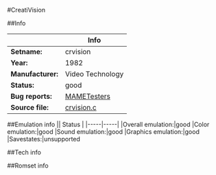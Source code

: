 #CreatiVision

##Info

||Info|
|-----|-----|
|**Setname:**|crvision
|**Year:**|1982
|**Manufacturer:**|Video Technology
|**Status:**|good
|**Bug reports:**|[MAMETesters](http://mametesters.org/view_all_set.php?type=1&temporary=y&search=crvision.c)
|**Source file:**|[crvision.c](https://github.com/mamedev/mame/blob/master/src/mess/drivers/crvision.c)

##Emulation info
|| Status |
|-----|-----|
|Overall emulation:|good
|Color emulation:|good
|Sound emulation:|good
|Graphics emulation:|good
|Savestates:|unsupported

##Tech info

##Romset info

<!--- START OF EDITED COMMENT DO NOT TOUCH TEXT ABOVE-->

